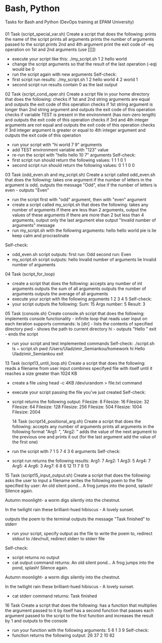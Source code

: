# Bash, Python
Tasks for Bash and Python (DevOps training at EPAM University)
###
01 Task (script_special_var.sh)
Create a script that does the following:
  prints the name of the script
  prints all arguments
  prints the number of arguments passed to the script
  prints 2nd and 4th argument
  print the exit code of -eq operation on 1st and 2nd arguments (use [[]])
- execute your script like this: ./my_script.sh 1 2 hello world
- change the script arguments so that the result of the last operation (-eq) would be 0
- run the script again with new arguments
Self-check:
- first script run results:
./my_script.sh
1 2 hello world
4
2 world
1
- second script run results contain 0 as the last output

02 Task (script_cond_oper.sh)
Create a script file in your home directory that does the following:
  checks if 1st and 2nd string arguments are equal and outputs the exit code of this operation
  checks if 1st string argument is longer than 2nd string argument and outputs the exit code of this operation
  checks if variable TEST is present in the environment (has non-zero length) and outputs the exit code of this operation
  checks if 3rd and 4th integer arguments are not equal and outputs the exit code of this operation
  checks if 3rd integer argument is greater or equal to 4th integer argument and outputs the exit code of this operation
- run your script with "hi world 7 9" arguments
- add TEST environment variable with "123" value
- re-run the script with "hello hello 10 7" arguments
Self-check:
- first script run should return the following values:
1
1
1
0
1
- second script run should return the following values:
0
1
1
0
0

03 Task (odd_even.sh and my_script.sh)
Create a script called odd_even.sh that does the following:
takes one argument
if the number of letters in the argument is odd, outputs the message "Odd", else if the number of letters is even - outputs "Even"
- run the script first with "odd" argument, then with "even" argument
- create a script called my_script.sh that does the following:
takes any number of arguments
if there are less than 2 arguments, output the values of these arguments
if there are more than 2 but less than 4 arguments, output only the last argument
else output "Invalid number of arguments" message
- run my_script.sh with the following arguments:
hello
hello world
pie is lie
keep calm and procrastinate

Self-check:
- odd_even.sh script outputs:
first run: Odd
second run: Even
- my_script.sh script outputs:
hello
Invalid number of arguments
lie
Invalid number of arguments

04 Task (script_for_loop)
- create a script that does the following:
accepts any number of int arguments
outputs the sum of all arguments
outputs the number of arguments
outputs the average of all arguments
- execute your script with the following arguments 1 2 3 4 5
Self-check:
- your script outputs the following:
Sum: 15
Args number: 5
Result: 3

05 Task (console.sh)
Create console.sh script that does the following:
implements console functionality - infinite loop that reads user input on each iteration
supports commands:
ls [dir] - lists the contents of specified directory
pwd - shows the path to current directory
hi - outputs "Hello <name of the current user>" 
exit - ends the script
- run your script and test implemented commands
Self-check:
./script.sh
ls ~
script.sh
pwd
/Users/Uladzimir_Semiankou/homework
hi
Hello Uladzimir_Semiankou
exit
  
13 Task (script13_until_loop.sh)
Create a script that does the following:
reads a filename from user input
combines specifyed file with itself until it reaches a size greater than 1024 KB
- create a file using head -c 4KB /dev/urandom > file.txt command
- execute your script passing the file you've just created
Self-check:
- script returns the following output:
Filesize: 8
Filesize: 16
Filesize: 32
Filesize: 64
Filesize: 128
Filesize: 256
Filesize: 504
Filesize: 1004
Filesize: 2004

  14 Task (script14_positional_arg.sh)
Create a script that does the following:
accepts any number of arguments
prints all arguments in the following format "Arg1: <arg1 value>", "Arg2: <arg2 value>"
adds the value of the next argument to the previous one and prints it out (for the last argument add the value of the first one)
- run the script with 7 1 5 7 4 3 6 arguments
Self-check:
- script run returns the following results:
Arg1: 7
Arg2: 1
Arg3: 5
Arg4: 7
Arg5: 4
Arg6: 3
Arg7: 6
8 6 12 11 7 9 13

15 Task (script15_input_output.sh)
Create a script that does the following:
asks the user to input a filename
writes the following poem to the file specified by user:
An old silent pond...
A frog jumps into the pond,
splash! Silence again.

Autumn moonlight-
a worm digs silently
into the chestnut.

In the twilight rain
these brilliant-hued hibiscus -
A lovely sunset.

outputs the poem to the terminal
outputs the message "Task finished" to stderr
- run your script, specify output as the file to write the poem to, redirect stdout to /dev/null, redirect stderr to stderr file

Self-check:
- script returns no output
- cat output command returns:
An old silent pond...
A frog jumps into the pond,
splash! Silence again.

Autumn moonlight-
a worm digs silently
into the chestnut.

In the twilight rain
these brilliant-hued hibiscus -
A lovely sunset.

- cat stderr command returns:
Task finished
  
16 Task
Create a script that does the following:
has a function that multiplies the argument passed to it by itself
has a second function that passes each argument passed to the script to the first function and increases the result by 1 and outputs to the console
- run your function with the following arguments: 5 6 1 3 9
Self-check:
- function returns the following output:
26
37
2
10
82
  
